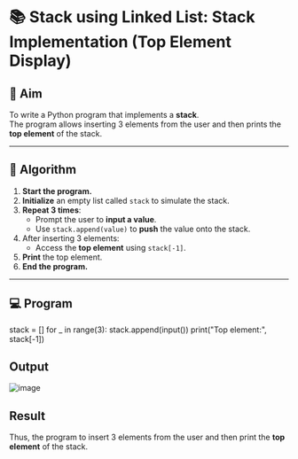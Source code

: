 # 📚 Stack using Linked List: Stack Implementation (Top Element Display)

## 🎯 Aim

To write a Python program that implements a **stack**.  
The program allows inserting 3 elements from the user and then prints the **top element** of the stack.

---

## 🧠 Algorithm

1. **Start the program.**
2. **Initialize** an empty list called `stack` to simulate the stack.
3. **Repeat 3 times**:
   - Prompt the user to **input a value**.
   - Use `stack.append(value)` to **push** the value onto the stack.
4. After inserting 3 elements:
   - Access the **top element** using `stack[-1]`.
5. **Print** the top element.
6. **End the program.**

---

## 💻 Program
stack = []
for _ in range(3):
    stack.append(input())
print("Top element:", stack[-1])

## Output
![image](https://github.com/user-attachments/assets/57a4669a-4b81-44d8-9bb3-696a788e2546)

## Result
Thus, the program to insert 3 elements from the user and then print the **top element** of the stack.
